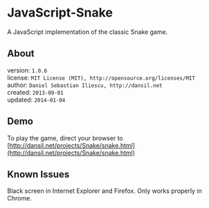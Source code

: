 JavaScript-Snake
================

A JavaScript implementation of the classic Snake game.

About
------------------

version: `1.0.6`  
license: `MIT License (MIT), http://opensource.org/licenses/MIT`  
author: `Daniel Sebastian Iliescu, http://dansil.net`  
created: `2013-09-01`  
updated: `2014-01-04`

Demo
------------------

To play the game, direct your browser to [http://dansil.net/projects/Snake/snake.html](http://dansil.net/projects/Snake/snake.html)

Known Issues
------------------

Black screen in Internet Explorer and Firefox. Only works properly in Chrome.

